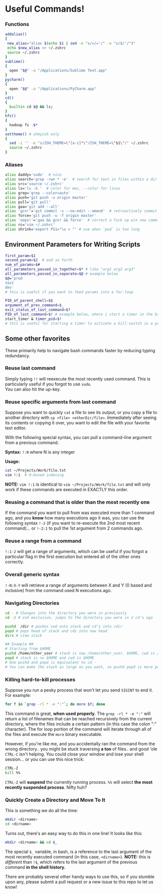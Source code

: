 # Useful Commands!

### Functions

```bash
addalias()
{
 new_alias="alias $(echo $1 | sed -e "s/=/='/" -e "s/$/'/")"
 echo $new_alias >> ~/.zshrc
 source ~/.zshrc
}
sublime()
{
  open "$@" -a "/Applications/Sublime Text.app"
}
pycharm()
{
  open "$@" -a "/Applications/PyCharm.app"
}
cd()
{
  builtin cd $@ && ls;
}
hfs()
{
  hadoop fs -$*
}
settheme() # ohmyzsh only
{
  sed -i '' -e "s/ZSH_THEME=\"[a-z]*\"/ZSH_THEME=\"$1\"/" ~/.zshrc
  source ~/.zshrc
}

```
### Aliases 
```bash
alias daddy='sudo'  # nice
alias search='grep -rwn * -e'  # search for text in files within a dir
alias src='source ~/.zshrc'
alias ls='ls -G '  # color for mac, --color for linux
alias grep='grep --color=auto'
alias push='git push -u origin master'
alias pull='git pull'
alias gaa='git add --all'
alias 'gcn!'='git commit -v --no-edit --amend'  # retroactively commit files to last commit
alias force='git push -u -f origin master'
alias 'oops!'='gaa && gcn! && force'  # correct a fuck up w/o new commit
alias rc='vim ~/.zshrc'
alias shrink='export PS1="\u > "' # use when `pwd` is too long

```
## Environment Parameters for Writing Scripts
```bash
first_param=$1
second_param=$2  # and so forth
num_of_params=$#
all_parameters_passed_in_together=$* # like "arg1 arg2 arg3"
all_parameters_passed_in_separate=$@ # example below
$@='prod
test
dev'
# this is useful if you want to feed params into a for-loop

PID_of_parent_shell=$$
argument_of_prev_command=$_ 
exit_status_of_last_command=$?
PID_of_last_command=$! # example below, where i start a timer in the background + store its pid
start_timer & timer_pid=$!
# this is useful for starting a timer to activate a kill-switch in a program
```

## Some other favorites
These primarily help to navigate bash commands faster by reducing typing redundancy.

### Reuse last command
Simply typing `!!` will reexecute the most recently used command. This is particularly useful if you forgot to use `sudo`.  
You can also hit the up-key.

### Reuse specific arguments from last command
Suppose you want to quickly `cat` a file to see its output, or you copy a file to another directory with `cp <file> <otherDir/file>`. Immediately after seeing its contents or copying it over, you want to edit the file with your favorite text editor. 

With the following special syntax, you can pull a command-line argument from a previous command. 

**Syntax:**
`!:N` where N is any integer

**Usage:**
```bash
cat ~/Projects/Work/file.txt
vim !:1  # 0-based indexing
```

**NOTE:** `vim !:1` is identical to `vim ~/Projects/Work/file.txt` and will only work if these commands are executed in EXACTLY this order. 

### Reusing a command that is older than the most recently one
If the command you want to pull from was executed more than 1 command ago, and you **know** how many executions ago it was, you can use the following syntax `!-2` (if you want to re-execute the 2nd most recent command)... or `!-2:1` to pull the 1st argument from 2 commands ago.

### Reuse a range from a command
`!:1-2` will get a range of arguments, which can be useful if you forgot a particular flag in the first execution but entered all of the other ones correctly. 

### Overall generic syntax
`!-N:X-Y` will retrieve a range of arguments between X and Y (0 based and inclusive) from the command used N executions ago. 

### Navigating Directories
```bash
cd - # Changes into the directory you were in previously
cd -2 # zsh exclusive, jumps to the directory you were in 2 cd's ago

pushd  /dir # pushes cwd onto stack and cd's into /dir
popd # pops head of stack and cds into new head
dirs # view stack

## Example ##
# Starting from $HOME
pushd /home/other_user # stack is now /home/other_user, $HOME, cwd is /home/other_user
popd # stack is no $HOME and cwd is $HOME
# One pushd and popd is equivalent to cd -
# You can make the stack as large as you want, so pushd popd is more powerful 
```

### Killing hard-to-kill processes
Suppose you run a pesky process that won't let you send `SIGINT` to end it. For example:

```bash
for f in `grep -rl * -e ":"`; do more $f; done
```
This command is great, **when used properly**. The `grep -rl * -e ":"` will return a list of filenames that can be reached recursively from the current directory, where the files include a certain pattern (in this case the colon ":" character). The for loop portion of the command will iterate through all of the files and execute the `more` binary executable. 

However, if you're like me, and you accidentally ran the command from the wrong directory.. you might be stuck traversing  **a ton** of files.. and good 'ole `CTRL-C` isn't helping. You could close your window and lose your shell session... or you can use this nice trick:

```bash
CTRL-Z
kill %%
```
`CTRL-Z` will **suspend** the currently running process. `%%` will select **the most recently suspended process**. Nifty huh?

### Quickly Create a Directory and Move To It
This is something we do all the time: 
```bash
mkdir <dirname>
cd <dirname>
```
Turns out, there's an easy way to do this in one line! It looks like this:
```bash
mkdir <dirname> && cd $_
```
The special `$_` variable, in bash, is a reference to the last argument of the most recently executed command (in this case, `<dirname>`). **NOTE:** this is *different* than `!$`, which refers to the last argument of the previous command **in the shell history.**

There are probably several other handy ways to use this, so if you stumble upon any, please submit a pull request or a new issue to this repo to let us know! 
